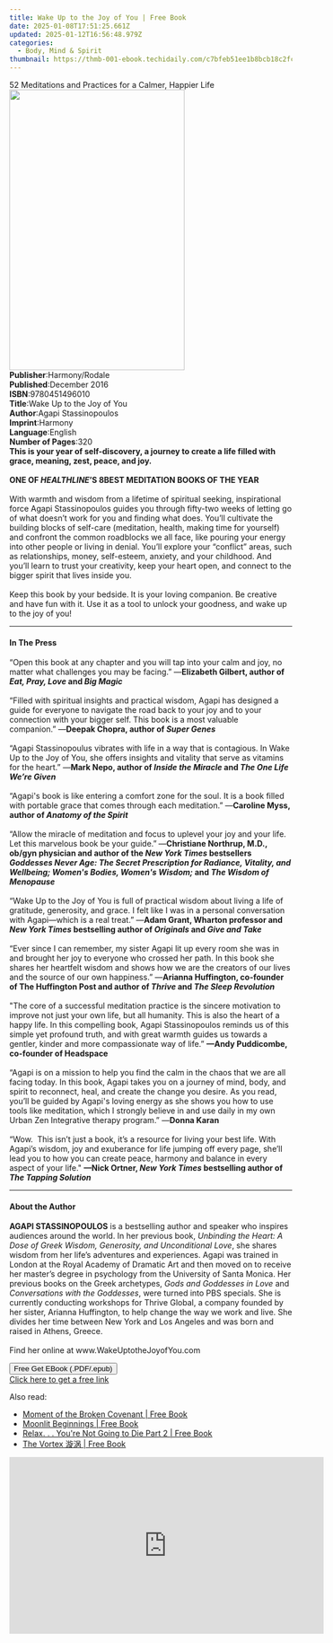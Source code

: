 ```yaml
---
title: Wake Up to the Joy of You | Free Book
date: 2025-01-08T17:51:25.661Z
updated: 2025-01-12T16:56:48.979Z
categories:
  - Body, Mind & Spirit
thumbnail: https://thmb-001-ebook.techidaily.com/c7bfeb51ee1b8bcb18c2fc4697dd67f7d10d5a6fdf12bd6fad0d2d3394aa385e.jpg
---
```

<main id="book-container">
  <div class="flex flex-col">
    <div class="book-brief flex-1 py-6 px-4 sm:p-6 md:py-10 md:px-8">
      <!-- brief-->
      <div class="book-brief-main">
        52 Meditations and Practices for a Calmer, Happier Life
      </div>
    </div>
    <div
      class="book-meta-info flex-1 grid gap-4 col-start-1 col-end-3 row-start-1 sm:mb-6 sm:grid-cols-4 lg:gap-6 lg:col-start-2 lg:row-end-6 lg:row-span-6 lg:mb-0"
    >
      <div
        class="book-meta-info-left place-content-center mt-4 p-4 text-sm leading-6 col-start-2 col-span-2 dark:text-slate-400"
      >
        <img
          class="w-full h-500 object-cover rounded-lg sm:h-255 sm:col-span-2 lg:col-span-full"
          src="https://img-001-ebook.techidaily.com/6decba402dd208795de465c496109ca01141507b82c304a60407a4619ef603ee.jpg"
          alt=""
          width="312"
          height="500"
        />
      </div>
      <div
        class="book-meta-info-right mt-2 col-start-1 row-start-2 col-span-3 self-center"
      >
        <!-- meta data  -->
        <div class="flex flex-col px-4 md:px-8">
          <div class="flex-1">
            <strong>Publisher</strong>:<span class="px-2">Harmony/Rodale</span>
          </div>
          <div class="flex-1">
            <strong>Published</strong>:<span class="px-2">December 2016</span>
          </div>
          <div class="flex-1">
            <strong>ISBN</strong>:<span class="px-2">9780451496010</span>
          </div>
          <div class="flex-1">
            <strong>Title</strong>:<span class="px-2"
              >Wake Up to the Joy of You</span
            >
          </div>
          <div class="flex-1">
            <strong>Author</strong>:<span class="px-2"
              >Agapi Stassinopoulos</span
            >
          </div>
          <div class="flex-1">
            <strong>Imprint</strong>:<span class="px-2">Harmony</span>
          </div>
          <div class="flex-1">
            <strong>Language</strong>:<span class="px-2">English</span>
          </div>
          <div class="flex-1">
            <strong>Number of Pages</strong>:<span class="px-2">320</span>
          </div>
        </div>
      </div>
    </div>
    <div class="book-description flex-1 py-6 px-4 sm:p-6 md:py-10 md:px-8">
      <div class="book-description-main">
        <div accordion-content="" id="description">
          <b
            >This is your year of self-discovery, a journey to create a life
            filled with grace, meaning, zest, peace, and joy. </b
          ><br /><br /><b
            >ONE OF <i>HEALTHLINE</i>’S 8<i></i>BEST MEDITATION BOOKS OF THE
            YEAR</b
          ><br /><br />With warmth and wisdom from a lifetime of spiritual
          seeking, inspirational force Agapi Stassinopoulos guides you through
          fifty-two weeks of letting go of what doesn’t work for you and finding
          what does. You’ll cultivate the building blocks of self-care
          (meditation, health, making time for yourself) and confront the common
          roadblocks we all face, like pouring your energy into other people or
          living in denial. You’ll explore your “conflict” areas, such as
          relationships, money, self-esteem, anxiety, and your childhood. And
          you’ll learn to trust your creativity, keep your heart open, and
          connect to the bigger spirit that lives inside you.
          <br />&nbsp;<br />Keep this book by your bedside. It is your loving
          companion. Be creative and have fun with it. Use it as a tool to
          unlock your goodness, and wake up to the joy of you!
        </div>
        <div class="accordion-fader"></div>
      </div>
    </div>
    <div class="book-excerpts flex-1 py-6 px-4 sm:p-6 md:py-10 md:px-8">
      <!-- excerpts-->
      <div class="book-excerpts-main">
        <hr />
        <h4 class="placeholder placeholder-heading">
          <span>In The Press</span>
        </h4>
        <p>
          “Open this book at any chapter and you will tap into your calm and
          joy, no matter what challenges you may be facing.”&nbsp;—<b
            >Elizabeth Gilbert, author of<i> Eat, Pray, Love </i>and<i>
              Big Magic</i
            ></b
          ><br /><br />“Filled with spiritual insights and practical wisdom,
          Agapi has designed a guide for everyone to navigate the road back to
          your joy and to your connection with your bigger self. This book is a
          most valuable companion.”&nbsp;—<b
            >Deepak Chopra, author of <i>Super Genes</i></b
          ><br /><br />“Agapi Stassinopoulus vibrates with life in a way that is
          contagious. In Wake Up to the Joy of You, she offers insights and
          vitality that serve as vitamins for the heart.” —<b
            >Mark Nepo, author of <i>Inside the Miracle </i>and<i>
              The One Life We’re Given<br /></i></b
          ><br />“Agapi's book is like entering a comfort zone for the soul. It
          is a book filled with portable grace that comes through each
          meditation.” —<b
            >Caroline Myss, author of<i> Anatomy of the Spirit</i></b
          ><br /><br />“Allow the miracle of meditation and focus to uplevel
          your joy and your life. Let this marvelous book be your guide.”<b
          > </b>—<b
            >Christiane Northrup, M.D., ob/gyn physician and author of the
            <i>New York Times</i> bestsellers
            <i
              >Goddesses Never Age: The Secret Prescription for Radiance,
              Vitality, and Wellbeing; Women's Bodies, Women's Wisdom;</i
            >
            and <i>The Wisdom of Menopause</i></b
          ><br /><br />“Wake Up to the Joy of You is full of practical wisdom
          about living a life of gratitude, generosity, and grace. I felt like I
          was in a personal conversation with Agapi—which is a real
          treat.”&nbsp;—<b
            >Adam Grant, Wharton professor and<i> New York Times </i>bestselling
            author of <i>Originals </i>and<i> Give and Take</i></b
          ><br /><br />“Ever since I can remember,&nbsp;my sister&nbsp;Agapi lit
          up&nbsp;every room she was in and brought her joy to everyone who
          crossed her path. In this book she shares
          her&nbsp;heartfelt&nbsp;wisdom and shows how we are the creators of
          our&nbsp;lives and the source of
          our&nbsp;own&nbsp;happiness.”&nbsp;—<b
            >Arianna Huffington, co-founder of The Huffington Post and author of
            <i>Thrive</i> and <i>The Sleep Revolution<br /></i></b
          ><br />"The core of a successful meditation practice is the sincere
          motivation to improve not just your own life, but all humanity. This
          is also the heart of a happy life. In this compelling book, Agapi
          Stassinopoulos reminds us of this simple yet profound truth, and with
          great warmth guides us towards a gentler, kinder and more
          compassionate way of life.”
          <b>—Andy Puddicombe, co-founder of Headspace</b> <br /><br />“Agapi is
          on a mission to help you find the calm in the chaos that we are all
          facing today. In this book, Agapi takes you on a journey of&nbsp;mind,
          body, and spirit to reconnect, heal, and create the change you desire.
          As you read, you’ll be guided by Agapi's loving energy as she shows
          you how to use tools like meditation, which&nbsp;I strongly believe in
          and use daily in my own Urban Zen Integrative therapy program.” —<b
            >Donna Karan</b
          ><br /><br />“Wow.&nbsp; This isn’t just a book, it’s a resource for
          living your best life. With Agapi’s wisdom, joy and exuberance for
          life jumping off every page, she’ll lead you to how you can create
          peace, harmony and balance in every aspect of your life."
          <b
            >—Nick Ortner, <i>New York Times </i>bestselling author of
            <i>The Tapping Solution</i></b
          >
        </p>
      </div>
    </div>
    <div class="book-about-author flex-1 py-6 px-4 sm:p-6 md:py-10 md:px-8">
      <!-- about author-->
      <div class="book-main-author-main">
        <hr />
        <h4 class="placeholder placeholder-heading">
          <span>About the Author</span>
        </h4>
        <p></p>
        <p>
          <b>AGAPI STASSINOPOULOS</b> is a bestselling author and speaker who
          inspires audiences around the world. In her previous book,
          <i
            >Unbinding the Heart: A Dose of Greek Wisdom, Generosity, and
            Unconditional Love</i
          >, she shares wisdom from her life’s adventures and experiences. Agapi
          was trained in London at the Royal Academy of Dramatic Art and then
          moved on to receive her master’s degree in psychology from the
          University of Santa Monica. Her previous books on the Greek
          archetypes, <i>Gods and God­desses in Love </i>and
          <i>Conversations with the Goddesses</i>, were turned into PBS
          specials. She is currently conducting workshops for Thrive Global, a
          company founded by her sister, Arianna Huffington, to help change the
          way we work and live. She divides her time between New York and Los
          Angeles and was born and raised in Athens, Greece.<br /><br />Find her
          online at www.WakeUptotheJoyofYou.com
        </p>
        <p></p>
      </div>
    </div>
    <div class="book-free-get flex-1 py-6 px-4 sm:p-6 md:py-10 md:px-8">
      <button
        id="btn-free-get"
        class="bg-blue-500 hover:bg-blue-700 text-white font-bold py-2 px-4 rounded"
      >
        Free Get EBook (.PDF/.epub)
      </button>
      <div id="countdown-display" class="px-2 text-lg mt-2"></div>
      <a
        id="free-link"
        class="hidden bg-blue-500 hover:bg-blue-700 text-white font-bold py-2 px-4 rounded"
        href="https://www.ebooks.com/en-us/book/2550401/wake-up-to-the-joy-of-you/agapi-stassinopoulos/"
        target="_blank"
        >Click here to get a free link</a
      >
    </div>
    <script>
      let countdownTime = 0;
      let countdownInterval = null;
      document
        .getElementById('btn-free-get')
        .addEventListener('click', startCountdown);
      function startCountdown() {
        countdownTime = new Date().getTime() + 60000 * 3;
        countdownInterval = setInterval(updateCountdown, 1000);
        document.getElementById('btn-free-get').disabled = true;
        document
          .getElementById('btn-free-get')
          .classList.add('bg-gray-500', 'cursor-not-allowed');
      }
      function updateCountdown() {
        let currentTime = new Date().getTime();
        let timeLeft = countdownTime - currentTime;
        let secondsLeft = Math.floor(timeLeft / 1000);
        document.getElementById('countdown-display').innerHTML =
          `Remaining time: ${secondsLeft} seconds.`;
        if (secondsLeft <= 0) {
          clearInterval(countdownInterval);
          document.getElementById('btn-free-get').classList.add('hidden');
          document.getElementById('free-link').classList.remove('hidden');
          document.getElementById('countdown-display').innerHTML = '';
        }
      }
    </script>
  </div>
</main>

<ins class="adsbygoogle"
      style="display:block"
      data-ad-client="ca-pub-7571918770474297"
      data-ad-slot="8358498916"
      data-ad-format="auto"
      data-full-width-responsive="true"></ins>
    

<span class="atpl-alsoreadstyle">Also read:</span>
<div><ul>
<li><a href="https://novels-ebooks.techidaily.com/211266220-9798887936321-moment-of-the-broken-covenant/"><u>Moment of the Broken Covenant | Free Book</u></a></li>
<li><a href="https://novels-ebooks.techidaily.com/211266580-9798869262363-moonlit-beginnings/"><u>Moonlit Beginnings | Free Book</u></a></li>
<li><a href="https://novels-ebooks.techidaily.com/211266219-9798887937755-relax-youre-not-going-to-die-part-2/"><u>Relax. . . You're Not Going to Die Part 2 | Free Book</u></a></li>
<li><a href="https://novels-ebooks.techidaily.com/211266568-9781838385569-the-vortex/"><u>The Vortex 漩涡 | Free Book</u></a></li>
</ul></div>

<!-- affiliate ads begin -->
<iframe width="560" height="315" src="https://www.youtube.com/embed/-0Ww1YIIUe4?si=cQ-Gkh9UCJABuPZU" title="YouTube video player" frameborder="0" allow="accelerometer; autoplay; clipboard-write; encrypted-media; gyroscope; picture-in-picture; web-share" referrerpolicy="strict-origin-when-cross-origin" allowfullscreen></iframe>
<!-- affiliate ads end -->

